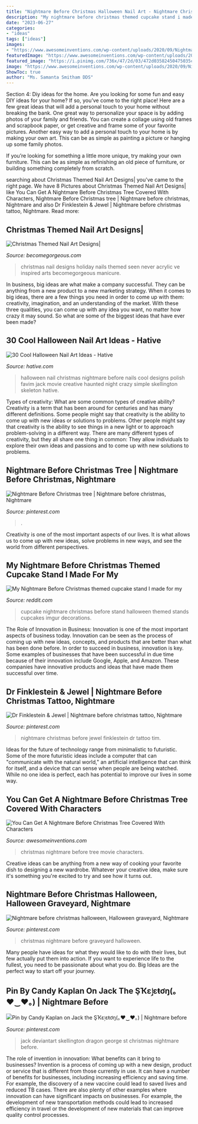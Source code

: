 ```yaml
---
title: "Nightmare Before Christmas Halloween Nail Art - Nightmare Christmas Before Jewel Finklestein Dr Tattoo Tim"
description: "My nightmare before christmas themed cupcake stand i made for my"
date: "2023-06-27"
categories:
- "ideas"
tags: ["ideas"]
images:
- "https://www.awesomeinventions.com/wp-content/uploads/2020/09/Nightmare-Before-Christmas-Tree.jpg"
featuredImage: "https://www.awesomeinventions.com/wp-content/uploads/2020/09/Nightmare-Before-Christmas-Tree.jpg"
featured_image: "https://i.pinimg.com/736x/47/2d/03/472d03582450475035cda5f513448d73--jack-skellington-jack-oconnell.jpg"
image: "https://www.awesomeinventions.com/wp-content/uploads/2020/09/Nightmare-Before-Christmas-Tree.jpg"
ShowToc: true
author: "Ms. Samanta Smitham DDS"
---
```



Section 4: Diy ideas for the home.
Are you looking for some fun and easy DIY ideas for your home? If so, you’ve come to the right place! Here are a few great ideas that will add a personal touch to your home without breaking the bank.
One great way to personalize your space is by adding photos of your family and friends. You can create a collage using old frames and scrapbook paper, or get creative and frame some of your favorite pictures. Another easy way to add a personal touch to your home is by making your own art. This can be as simple as painting a picture or hanging up some family photos.

If you’re looking for something a little more unique, try making your own furniture. This can be as simple as refinishing an old piece of furniture, or building something completely from scratch.

	

		
searching about Christmas Themed Nail Art Designs| you've came to the right page. We have 8 Pictures about Christmas Themed Nail Art Designs| like You Can Get A Nightmare Before Christmas Tree Covered With Characters, Nightmare Before Christmas tree | Nightmare before christmas, Nightmare and also Dr Finklestein &amp; Jewel | Nightmare before christmas tattoo, Nightmare. Read more:
		
    
## Christmas Themed Nail Art Designs|

<img loading=lazy src="http://static.becomegorgeous.com/img/arts/2011/Dec/07/6149/christmas_nails555.jpg" onerror="this.onerror=null;this.src='https://tse1.mm.bing.net/th?id=OIP.xFBC3f7bjzkjHeGZNL9kawHaJ4&amp;pid=15.1';" alt="Christmas Themed Nail Art Designs|">

_Source: becomegorgeous.com_

>christmas nail designs holiday nails themed seen never acrylic ve inspired arts becomegorgeous manicure. 

	

In business, big ideas are what make a company successful. They can be anything from a new product to a new marketing strategy. When it comes to big ideas, there are a few things you need in order to come up with them: creativity, imagination, and an understanding of the market. With these three qualities, you can come up with any idea you want, no matter how crazy it may sound. So what are some of the biggest ideas that have ever been made?

    
## 30 Cool Halloween Nail Art Ideas - Hative

<img loading=lazy src="https://hative.com/wp-content/uploads/2014/10/halloween-nail-art-ideas/30-the-nightmare-before-christmas.jpg" onerror="this.onerror=null;this.src='https://tse4.mm.bing.net/th?id=OIP.LmA9xbMgi3BU4nd0rxPHIAHaGl&amp;pid=15.1';" alt="30 Cool Halloween Nail Art Ideas - Hative">

_Source: hative.com_

>halloween nail christmas nightmare before nails cool designs polish favim jack movie creative haunted night crazy simple skellington skeleton hative. 

	

Types of creativity: What are some common types of creative ability?
Creativity is a term that has been around for centuries and has many different definitions. Some people might say that creativity is the ability to come up with new ideas or solutions to problems. Other people might say that creativity is the ability to see things in a new light or to approach problem-solving in a different way. There are many different types of creativity, but they all share one thing in common: They allow individuals to explore their own ideas and passions and to come up with new solutions to problems.

    
## Nightmare Before Christmas Tree | Nightmare Before Christmas, Nightmare

<img loading=lazy src="https://i.pinimg.com/originals/d1/cb/f4/d1cbf44f204122e44fbcdcfa07570d6e.jpg" onerror="this.onerror=null;this.src='https://tse3.mm.bing.net/th?id=OIP.kVgJRbz-uXXw_SMQlZq66QHaJ4&amp;pid=15.1';" alt="Nightmare Before Christmas tree | Nightmare before christmas, Nightmare">

_Source: pinterest.com_

>. 

	

Creativity is one of the most important aspects of our lives. It is what allows us to come up with new ideas, solve problems in new ways, and see the world from different perspectives.

    
## My Nightmare Before Christmas Themed Cupcake Stand I Made For My

<img loading=lazy src="http://i.imgur.com/QSkRTAj.jpg" onerror="this.onerror=null;this.src='https://tse3.mm.bing.net/th?id=OIP.fj0smH8fyIQhiaLLMBQe7AHaJ4&amp;pid=15.1';" alt="My Nightmare Before Christmas themed cupcake stand I made for my">

_Source: reddit.com_

>cupcake nightmare christmas before stand halloween themed stands cupcakes imgur decorations. 

	

The Role of Innovation in Business:
Innovation is one of the most important aspects of business today. Innovation can be seen as the process of coming up with new ideas, concepts, and products that are better than what has been done before. In order to succeed in business, innovation is key. Some examples of businesses that have been successful in due time because of their innovation include Google, Apple, and Amazon. These companies have innovative products and ideas that have made them successful over time.

    
## Dr Finklestein &amp; Jewel | Nightmare Before Christmas Tattoo, Nightmare

<img loading=lazy src="https://i.pinimg.com/736x/21/10/f0/2110f09b779bb023f08490b625f9e997--halloween-.jpg" onerror="this.onerror=null;this.src='https://tse1.mm.bing.net/th?id=OIP.l_uUQ0NU-ByqhMIdS-NgDAHaJ4&amp;pid=15.1';" alt="Dr Finklestein &amp; Jewel | Nightmare before christmas tattoo, Nightmare">

_Source: pinterest.com_

>nightmare christmas before jewel finklestein dr tattoo tim. 

	

Ideas for the future of technology range from minimalistic to futuristic. Some of the more futuristic ideas include a computer that can "communicate with the natural world," an artificial intelligence that can think for itself, and a device that can sense when people are being watched. While no one idea is perfect, each has potential to improve our lives in some way.

    
## You Can Get A Nightmare Before Christmas Tree Covered With Characters

<img loading=lazy src="https://www.awesomeinventions.com/wp-content/uploads/2020/09/Nightmare-Before-Christmas-Tree.jpg" onerror="this.onerror=null;this.src='https://tse2.mm.bing.net/th?id=OIP.mYMyQ4p0CXBPt4VaA157lAHaD6&amp;pid=15.1';" alt="You Can Get A Nightmare Before Christmas Tree Covered With Characters">

_Source: awesomeinventions.com_

>christmas nightmare before tree movie characters. 

	

Creative ideas can be anything from a new way of cooking your favorite dish to designing a new wardrobe. Whatever your creative idea, make sure it's something you're excited to try and see how it turns out.

    
## Nightmare Before Christmas Halloween, Halloween Graveyard, Nightmare

<img loading=lazy src="https://i.pinimg.com/736x/51/7d/81/517d81603368d3d8c70a5774c2fa0dca.jpg" onerror="this.onerror=null;this.src='https://tse4.mm.bing.net/th?id=OIP.NBihSqet3QsdNeoE-z0P1AHaNK&amp;pid=15.1';" alt="Nightmare before christmas halloween, Halloween graveyard, Nightmare">

_Source: pinterest.com_

>christmas nightmare before graveyard halloween. 

	

Many people have ideas for what they would like to do with their lives, but few actually put them into action. If you want to experience life to the fullest, you need to be passionate about what you do. Big Ideas are the perfect way to start off your journey.

    
## Pin By Candy Kaplan On Jack The ŞҠɛٳɛŧơŋ(｡♥‿♥｡) | Nightmare Before

<img loading=lazy src="https://i.pinimg.com/736x/47/2d/03/472d03582450475035cda5f513448d73--jack-skellington-jack-oconnell.jpg" onerror="this.onerror=null;this.src='https://tse2.mm.bing.net/th?id=OIP.mRCd7lUIwWBNNI0HqFnXVwHaLH&amp;pid=15.1';" alt="Pin by Candy Kaplan on Jack the ŞҠɛٳɛŧơŋ(｡♥‿♥｡) | Nightmare before">

_Source: pinterest.com_

>jack deviantart skellington dragon george st christmas nightmare before. 

	

The role of invention in innovation: What benefits can it bring to businesses?
Invention is a process of coming up with a new design, product or service that is different from those currently in use. It can have a number of benefits for businesses, including increasing efficiency and saving time. For example, the discovery of a new vaccine could lead to saved lives and reduced TB cases. There are also plenty of other examples where innovation can have significant impacts on businesses. For example, the development of new transportation methods could lead to increased efficiency in travel or the development of new materials that can improve quality control processes.

